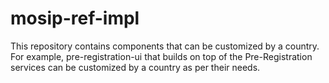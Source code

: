 # mosip-ref-impl
This repository contains components that can be customized by a country. For example, pre-registration-ui that builds on top of the Pre-Registration services can be customized by a country as per their needs.
